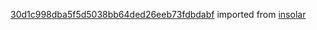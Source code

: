 [30d1c998dba5f5d5038bb64ded26eeb73fdbdabf](https://github.com/insolar/insolar/commit/30d1c998dba5f5d5038bb64ded26eeb73fdbdabf) imported from [insolar](https://github.com/insolar/insolar)
